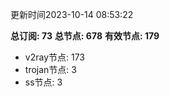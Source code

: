 更新时间2023-10-14 08:53:22

**总订阅: 73**
**总节点: 678**
**有效节点: 179**
- v2ray节点: 173
- trojan节点: 3
- ss节点: 3
